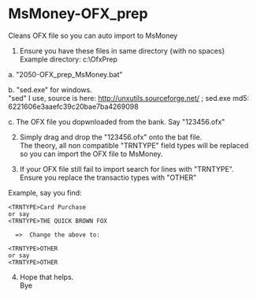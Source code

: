 # MsMoney-OFX_prep
Cleans OFX file so you can auto import to MsMoney

1. Ensure you have these files in same directory {with no spaces}  
  Example directory: c:\OfxPrep  
    
  a.  "2050-OFX_prep_MsMoney.bat"   
    
  b.  "sed.exe" for windows.  
      "sed" I use, source is here: http://unxutils.sourceforge.net/   ; sed.exe md5: 6221606e3aaefc39c20bae7ba4269098  
        
  c.  The OFX file you dopwnloaded from the bank. Say "123456.ofx"  

2.  Simply drag and drop the "123456.ofx" onto the bat file.  
  The theory, all non compatible "TRNTYPE" field types will be replaced so you can import the OFX file to MsMoney.  
  
3.  If your OFX file still fail to import search for lines with "TRNTYPE".  
  Ensure you replace the transactio types with "OTHER"  
    
Example, say you find:  
    
    <TRNTYPE>Card Purchase  
    or say   
    <TRNTYPE>THE QUICK BROWN FOX  

      =>  Change the above to:  

    <TRNTYPE>OTHER  
    or say   
    <TRNTYPE>OTHER  
  
4.  Hope that helps.  
Bye  

  


